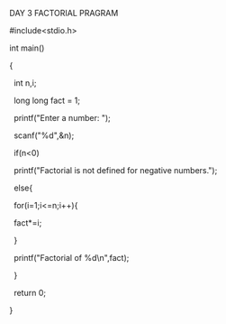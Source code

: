 

DAY 3 FACTORIAL PRAGRAM









\#include<stdio.h>

int main()

{

&nbsp;   int n,i;

&nbsp;   long long fact = 1;

&nbsp;   printf("Enter a number: ");

&nbsp;   scanf("%d",\&n);

&nbsp;   if(n<0)

&nbsp;   printf("Factorial is not defined for negative numbers.");

&nbsp;   else{

&nbsp;       for(i=1;i<=n;i++){

&nbsp;           fact\*=i;

&nbsp;       }

&nbsp;       printf("Factorial of %d\\n",fact);

&nbsp;   }

&nbsp;       return 0;

}

